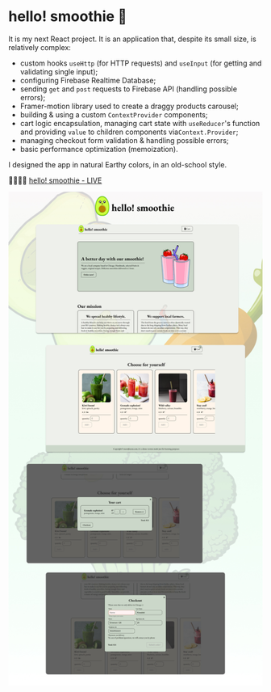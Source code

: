# hello! smoothie 🥕

It is my next React project. It is an application that, despite its small size, is relatively complex:

- custom hooks `useHttp` (for HTTP requests) and `useInput` (for getting and validating single input);
- configuring Firebase Realtime Database;
- sending `get` and `post` requests to Firebase API (handling possible errors);
- Framer-motion library used to create a draggy products carousel;
- building & using a custom `ContextProvider` components;
- cart logic encapsulation, managing cart state with `useReducer`'s function and providing `value` to children components via`Context.Provider`;
- managing checkout form validation & handling possible errors;
- basic performance optimization (memoization).

I designed the app in natural Earthy colors, in an old-school style.

🥦🥒🍆🍅 [hello! smoothie - LIVE](https://hello-smoothie.netlify.app/)

<p align="center"><img src="/src/assets/img/hello smoothie ui.jpg"></p>
